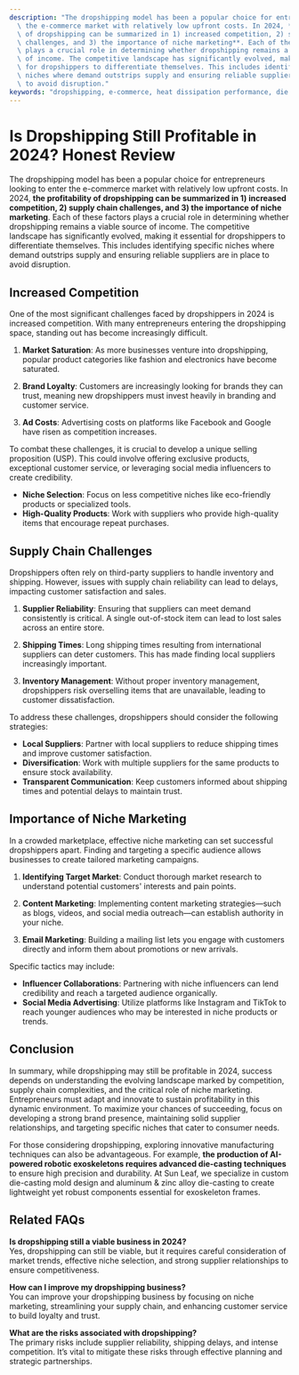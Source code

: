 ```yaml
---
description: "The dropshipping model has been a popular choice for entrepreneurs looking to enter\
  \ the e-commerce market with relatively low upfront costs. In 2024, **the profitability\
  \ of dropshipping can be summarized in 1) increased competition, 2) supply chain\
  \ challenges, and 3) the importance of niche marketing**. Each of these factors\
  \ plays a crucial role in determining whether dropshipping remains a viable source\
  \ of income. The competitive landscape has significantly evolved, making it essential\
  \ for dropshippers to differentiate themselves. This includes identifying specific\
  \ niches where demand outstrips supply and ensuring reliable suppliers are in place\
  \ to avoid disruption."
keywords: "dropshipping, e-commerce, heat dissipation performance, die casting process"
---
```

# Is Dropshipping Still Profitable in 2024? Honest Review

The dropshipping model has been a popular choice for entrepreneurs looking to enter the e-commerce market with relatively low upfront costs. In 2024, **the profitability of dropshipping can be summarized in 1) increased competition, 2) supply chain challenges, and 3) the importance of niche marketing**. Each of these factors plays a crucial role in determining whether dropshipping remains a viable source of income. The competitive landscape has significantly evolved, making it essential for dropshippers to differentiate themselves. This includes identifying specific niches where demand outstrips supply and ensuring reliable suppliers are in place to avoid disruption.

## Increased Competition

One of the most significant challenges faced by dropshippers in 2024 is increased competition. With many entrepreneurs entering the dropshipping space, standing out has become increasingly difficult. 

1. **Market Saturation**: As more businesses venture into dropshipping, popular product categories like fashion and electronics have become saturated.
   
2. **Brand Loyalty**: Customers are increasingly looking for brands they can trust, meaning new dropshippers must invest heavily in branding and customer service.

3. **Ad Costs**: Advertising costs on platforms like Facebook and Google have risen as competition increases. 

To combat these challenges, it is crucial to develop a unique selling proposition (USP). This could involve offering exclusive products, exceptional customer service, or leveraging social media influencers to create credibility. 

- **Niche Selection**: Focus on less competitive niches like eco-friendly products or specialized tools.
- **High-Quality Products**: Work with suppliers who provide high-quality items that encourage repeat purchases.

## Supply Chain Challenges

Dropshippers often rely on third-party suppliers to handle inventory and shipping. However, issues with supply chain reliability can lead to delays, impacting customer satisfaction and sales.

1. **Supplier Reliability**: Ensuring that suppliers can meet demand consistently is critical. A single out-of-stock item can lead to lost sales across an entire store.

2. **Shipping Times**: Long shipping times resulting from international suppliers can deter customers. This has made finding local suppliers increasingly important.

3. **Inventory Management**: Without proper inventory management, dropshippers risk overselling items that are unavailable, leading to customer dissatisfaction.

To address these challenges, dropshippers should consider the following strategies:

- **Local Suppliers**: Partner with local suppliers to reduce shipping times and improve customer satisfaction. 
- **Diversification**: Work with multiple suppliers for the same products to ensure stock availability.
- **Transparent Communication**: Keep customers informed about shipping times and potential delays to maintain trust.

## Importance of Niche Marketing

In a crowded marketplace, effective niche marketing can set successful dropshippers apart. Finding and targeting a specific audience allows businesses to create tailored marketing campaigns.

1. **Identifying Target Market**: Conduct thorough market research to understand potential customers' interests and pain points.

2. **Content Marketing**: Implementing content marketing strategies—such as blogs, videos, and social media outreach—can establish authority in your niche.

3. **Email Marketing**: Building a mailing list lets you engage with customers directly and inform them about promotions or new arrivals.

Specific tactics may include:

- **Influencer Collaborations**: Partnering with niche influencers can lend credibility and reach a targeted audience organically.
- **Social Media Advertising**: Utilize platforms like Instagram and TikTok to reach younger audiences who may be interested in niche products or trends.

## Conclusion

In summary, while dropshipping may still be profitable in 2024, success depends on understanding the evolving landscape marked by competition, supply chain complexities, and the critical role of niche marketing. Entrepreneurs must adapt and innovate to sustain profitability in this dynamic environment. To maximize your chances of succeeding, focus on developing a strong brand presence, maintaining solid supplier relationships, and targeting specific niches that cater to consumer needs.

For those considering dropshipping, exploring innovative manufacturing techniques can also be advantageous. For example, **the production of AI-powered robotic exoskeletons requires advanced die-casting techniques** to ensure high precision and durability. At Sun Leaf, we specialize in custom die-casting mold design and aluminum & zinc alloy die-casting to create lightweight yet robust components essential for exoskeleton frames. 

## Related FAQs

**Is dropshipping still a viable business in 2024?**  
Yes, dropshipping can still be viable, but it requires careful consideration of market trends, effective niche selection, and strong supplier relationships to ensure competitiveness.

**How can I improve my dropshipping business?**  
You can improve your dropshipping business by focusing on niche marketing, streamlining your supply chain, and enhancing customer service to build loyalty and trust.

**What are the risks associated with dropshipping?**  
The primary risks include supplier reliability, shipping delays, and intense competition. It’s vital to mitigate these risks through effective planning and strategic partnerships.
